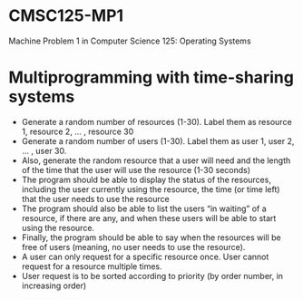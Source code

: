 # CMSC125-MP1
Machine Problem 1 in Computer Science 125: Operating Systems

# Multiprogramming with time-sharing systems

- Generate a random number of resources (1-30). Label them as resource 1, resource 2, … , resource 30
- Generate a random number of users (1-30). Label them as user 1, user 2, … , user 30.
- Also, generate the random resource that a user will need and the length of the time that the user will use the resource (1-30 seconds)
- The program should be able to display the status of the resources, including the user currently using the resource, the time (or time left) that the user needs to use the resource
- The program should also be able to list the users “in waiting” of a resource, if there are any, and when these users will be able to start using the resource.
- Finally, the program should be able to say when the resources will be free of users (meaning, no user needs to use the resource).
- A user can only request for a specific resource once. User cannot request for a resource multiple times.
- User request is to be sorted according to priority (by order number, in increasing order)
